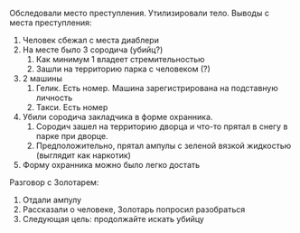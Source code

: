 Обследовали место преступления. Утилизировали тело. Выводы с места преступления:
1. Человек сбежал с места диаблери
2. На месте было 3 сородича (убийц?)
	1. Как минимум 1 владеет стремительностью
	2. Зашли на территорию парка с человеком (?) 
3. 2 машины
	1. Гелик. Есть номер. Машина зарегистрирована на подставную личность
	2. Такси. Есть номер
4. Убили сородича закладчика в форме охранника.
	1. Сородич зашел на территорию дворца и что-то прятал в снегу в парке при дворце.
	2. Предположительно, прятал ампулы с зеленой вязкой жидкостью (выглядит как наркотик)
5. Форму охранника можно было легко достать

Разговор с Золотарем:
1. Отдали ампулу
2. Рассказали о человеке, Золотарь попросил разобраться
3. Следующая цель: продолжайте искать убийцу